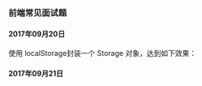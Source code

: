 ### 前端常见面试题

#### 2017年09月20日
  <p>使用 localStorage封装一个 Storage 对象，达到如下效果：<br>
    <img src="http://oucnbze5q.bkt.clouddn.com/17-9-20/4793125.jpg" alt="">
  </p>

#### 2017年09月21日
